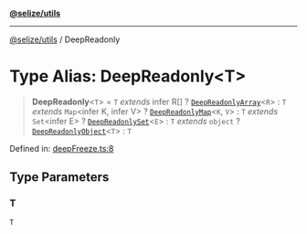 [**@selize/utils**](../README.md)

***

[@selize/utils](../globals.md) / DeepReadonly

# Type Alias: DeepReadonly\<T\>

> **DeepReadonly**\<`T`\> = `T` *extends* infer R[] ? [`DeepReadonlyArray`](DeepReadonlyArray.md)\<`R`\> : `T` *extends* `Map`\<infer K, infer V\> ? [`DeepReadonlyMap`](DeepReadonlyMap.md)\<`K`, `V`\> : `T` *extends* `Set`\<infer E\> ? [`DeepReadonlySet`](DeepReadonlySet.md)\<`E`\> : `T` *extends* `object` ? [`DeepReadonlyObject`](DeepReadonlyObject.md)\<`T`\> : `T`

Defined in: [deepFreeze.ts:8](https://github.com/snroe/snet-utils/blob/main/src/modules/deepFreeze.ts#L8)

## Type Parameters

### T

`T`
